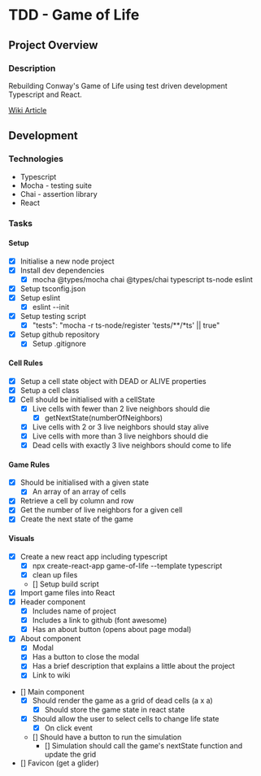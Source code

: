# TDD - Game of Life

## Project Overview

### Description

Rebuilding Conway's Game of Life using test driven development Typescript and React.

[Wiki Article](https://en.wikipedia.org/wiki/Conway%27s_Game_of_Life)

## Development

### Technologies

- Typescript
- Mocha - testing suite
- Chai - assertion library
- React

### Tasks

#### Setup

- [x] Initialise a new node project
- [x] Install dev dependencies
  - [x] mocha @types/mocha chai @types/chai typescript ts-node eslint
- [x] Setup tsconfig.json
- [x] Setup eslint
  - [x] eslint --init
- [x] Setup testing script
  - [x] "tests": "mocha -r ts-node/register 'tests/\**/*ts' || true"
- [x] Setup github repository
  - [x] Setup .gitignore

#### Cell Rules

- [x] Setup a cell state object with DEAD or ALIVE properties
- [x] Setup a cell class
- [x] Cell should be initialised with a cellState
  - [x] Live cells with fewer than 2 live neighbors should die
    - [x] getNextState(numberOfNeighbors)
  - [x] Live cells with 2 or 3 live neighbors should stay alive
  - [x] Live cells with more than 3 live neighbors should die
  - [x] Dead cells with exactly 3 live neighbors should come to life

#### Game Rules

- [x] Should be initialised with a given state
  - [x] An array of an array of cells
- [x] Retrieve a cell by column and row
- [x] Get the number of live neighbors for a given cell
- [x] Create the next state of the game

#### Visuals

- [x] Create a new react app including typescript
  - [x] npx create-react-app game-of-life --template typescript
  - [x] clean up files
  - [] Setup build script
- [x] Import game files into React
- [x] Header component
  - [x] Includes name of project
  - [x] Includes a link to github (font awesome)
  - [x] Has an about button (opens about page modal)
- [x] About component
  - [x] Modal
  - [x] Has a button to close the modal
  - [x] Has a brief description that explains a little about the project
  - [x] Link to wiki
- [] Main component
  - [x] Should render the game as a grid of dead cells (a x a)
    - [x] Should store the game state in react state
  - [x] Should allow the user to select cells to change life state
    - [x] On click event
  - [] Should have a button to run the simulation
    - [] Simulation should call the game's nextState function and update the grid
- [] Favicon (get a glider)
